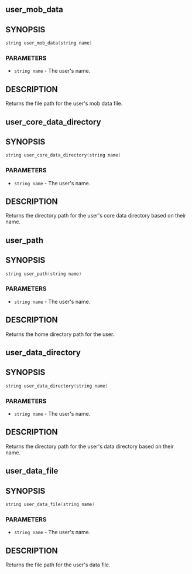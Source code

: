 ## user_mob_data

## SYNOPSIS

```c
string user_mob_data(string name)
```

### PARAMETERS

* `string name` - The user's name.

## DESCRIPTION

Returns the file path for the user's mob data file.

## user_core_data_directory

## SYNOPSIS

```c
string user_core_data_directory(string name)
```

### PARAMETERS

* `string name` - The user's name.

## DESCRIPTION

Returns the directory path for the user's core data directory based
on their name.

## user_path

## SYNOPSIS

```c
string user_path(string name)
```

### PARAMETERS

* `string name` - The user's name.

## DESCRIPTION

Returns the home directory path for the user.

## user_data_directory

## SYNOPSIS

```c
string user_data_directory(string name)
```

### PARAMETERS

* `string name` - The user's name.

## DESCRIPTION

Returns the directory path for the user's data directory based on
their name.

## user_data_file

## SYNOPSIS

```c
string user_data_file(string name)
```

### PARAMETERS

* `string name` - The user's name.

## DESCRIPTION

Returns the file path for the user's data file.

